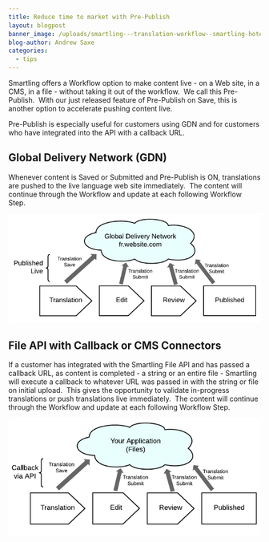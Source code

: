 ```yaml
---
title: Reduce time to market with Pre-Publish
layout: blogpost
banner_image: /uploads/smartling---translation-workflow--smartling-hotels-.png
blog-author: Andrew Saxe
categories:
  - tips
---
```



Smartling offers a Workflow option to make content live - on a Web site, in a CMS, in a file - without taking it out of the workflow. &nbsp;We call this Pre-Publish. &nbsp;With our just released feature of Pre-Publish on Save, this is another option to accelerate pushing content live.

Pre-Publish is especially useful for customers using GDN and for customers who have integrated into the API with a callback URL.

## Global Delivery Network (GDN)

Whenever content is Saved or Submitted and Pre-Publish is ON, translations are pushed to the live language web site immediately. &nbsp;The content will continue through the Workflow and update at each following Workflow Step.

![](/uploads/versions/image00---x----677-292x---.png)

## File API with Callback or CMS Connectors

If a customer has integrated with the Smartling File API and has passed a callback URL, as content is completed - a string or an entire file - Smartling will execute a callback to whatever URL was passed in with the string or file on initial upload. &nbsp;This gives the opportunity to validate in-progress translations or push translations live immediately. &nbsp;The content will continue through the Workflow and update at each following Workflow Step.

![](/uploads/versions/image01---x----647-301x---.png)